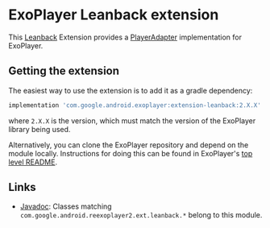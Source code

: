 # ExoPlayer Leanback extension #

This [Leanback][] Extension provides a [PlayerAdapter][] implementation for
ExoPlayer.

[PlayerAdapter]: https://developer.android.com/reference/android/support/v17/leanback/media/PlayerAdapter.html
[Leanback]: https://developer.android.com/reference/android/support/v17/leanback/package-summary.html

## Getting the extension ##

The easiest way to use the extension is to add it as a gradle dependency:

```gradle
implementation 'com.google.android.exoplayer:extension-leanback:2.X.X'
```

where `2.X.X` is the version, which must match the version of the ExoPlayer
library being used.

Alternatively, you can clone the ExoPlayer repository and depend on the module
locally. Instructions for doing this can be found in ExoPlayer's
[top level README][].

[top level README]: https://github.com/google/ExoPlayer/blob/release-v2/README.md

## Links ##

* [Javadoc][]: Classes matching `com.google.android.reexoplayer2.ext.leanback.*`
  belong to this module.

[Javadoc]: https://google.github.io/ExoPlayer/doc/reference/index.html
